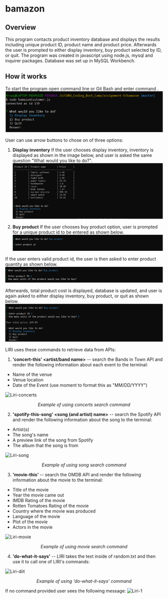 # bamazon

## Overview
This program contacts product inventory database and displays the results including unique product ID, product name and product price. Afterwards the user is prompted to either display inventory, buy product selected by ID, or quit.
The program was created in javascript using node.js, mysql and inquirer packages. Database was set up in MySQL Workbench.

## How it works
To start the program open command line or Git Bash and enter command <node bamazonCustomer.js>.
![Initial view](/assets/images/screen1.PNG)

User can use arrow buttons to chose on of three options:
1. **Display inventory** 
If the user chooses display inventory, inventory is displayed as shown in the image below, and user is asked the same question "What would you like to do?".
![Display inventory](/assets/images/screen2.PNG)

1. **Buy product** 
If the user chooses buy product option, user is prompted for a unique product id to be entered as shown below.
![Buy product](/assets/images/screen3.PNG)

If the user enters valid product id, the user is then asked to enter product quantity as shown below.
![Select product by ID](/assets/images/screen4.PNG)

Afterwards, total product cost is displayed, database is updated, and user is again asked to either display inventory, buy product, or quit as shown below.
![Display total cost](/assets/images/screen5.PNG)









LIRI uses these commands to retrieve data from APIs:
 1. **'concert-this' <artist/band name>** -- search the Bands in Town API and render the following information about each event to the terminal:
* Name of the venue
* Venue location
* Date of the Event (use moment to format this as "MM/DD/YYYY")

![Liri-concerts](/assets/images/liri-concerts.PNG)
*<p align="center">Example of using concerts search command</p>*

 2. **'spotify-this-song' <song (and artist) name>** -- search the Spotify API and render the following information about the song to the terminal:
* Artist(s)
* The song's name
* A preview link of the song from Spotify
* The album that the song is from

![Liri-song](/assets/images/liri-song.PNG)
*<p align="center">Example of using song search command</p>*

 3. **'movie-this' <movie name>** -- search the OMDB API and render the following information about the movie to the terminal:
* Title of the movie
* Year the movie came out
* IMDB Rating of the movie
* Rotten Tomatoes Rating of the movie
* Country where the movie was produced
* Language of the movie
* Plot of the movie
* Actors in the movie

![Liri-movie](/assets/images/liri-movie.PNG)
*<p align="center">Example of using movie search command</p>*

 4. **'do-what-it-says'** -- LIRI takes the text inside of random.txt and then use it to call one of LIRI's commands:

 ![Liri-diit](/assets/images/liri-doit.PNG)
*<p align="center">Example of using 'do-what-it-says' command</p>*

If no command provided user sees the following message:
 ![Liri-1](/assets/images/liri-1.PNG)